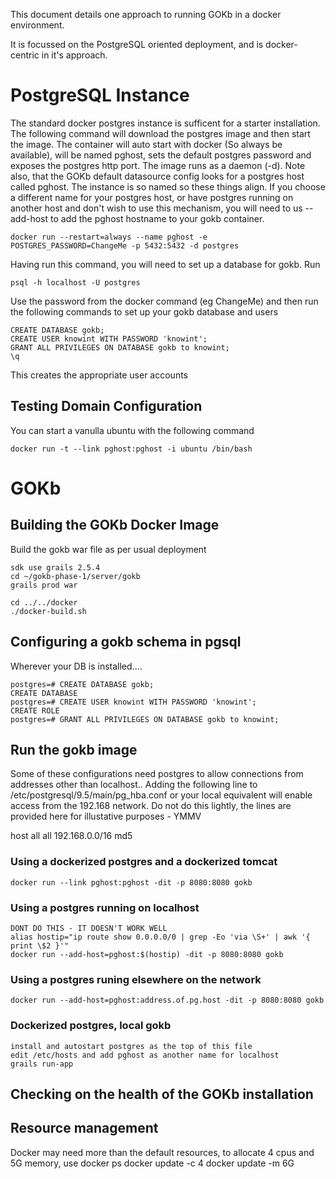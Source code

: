 
This document details one approach to running GOKb in a docker environment.

It is focussed on the PostgreSQL oriented deployment, and is docker-centric in it's approach.


# PostgreSQL Instance

The standard docker postgres instance is sufficent for a starter installation. The following command will download the postgres image and then start the image. The container will auto start with docker (So always be available), will be named pghost, sets the default postgres password and exposes the postgres http port. The image runs as a daemon (-d). Note also, that the GOKb default datasource config looks for a postgres host called pghost. The instance is so named so these things align. If you choose a different name for your postgres host, or have postgres running on another host and don't wish to use this mechanism, you will need to us --add-host to add the pghost hostname to your gokb container.

    docker run --restart=always --name pghost -e POSTGRES_PASSWORD=ChangeMe -p 5432:5432 -d postgres

Having run this command, you will need to set up a database for gokb. Run

    psql -h localhost -U postgres

Use the password from the docker command (eg ChangeMe) and then run the following commands to set up your gokb database and users

    CREATE DATABASE gokb;
    CREATE USER knowint WITH PASSWORD 'knowint';
    GRANT ALL PRIVILEGES ON DATABASE gokb to knowint;
    \q

This creates the appropriate user accounts

## Testing Domain Configuration

You can start a vanulla ubuntu with the following command

    docker run -t --link pghost:pghost -i ubuntu /bin/bash


# GOKb

## Building the GOKb Docker Image

Build the gokb war file as per usual deployment 
    
    sdk use grails 2.5.4
    cd ~/gokb-phase-1/server/gokb
    grails prod war

    cd ../../docker
    ./docker-build.sh

## Configuring a gokb schema in pgsql

Wherever your DB is installed....

    postgres=# CREATE DATABASE gokb;
    CREATE DATABASE
    postgres=# CREATE USER knowint WITH PASSWORD 'knowint';
    CREATE ROLE
    postgres=# GRANT ALL PRIVILEGES ON DATABASE gokb to knowint;



## Run the gokb image

Some of these configurations need postgres to allow connections from addresses other than localhost.. Adding the following line to
/etc/postgresql/9.5/main/pg_hba.conf or your local equivalent will enable access from the 192.168 network. Do not do this lightly, the lines
are provided here for illustative purposes - YMMV

host    all             all             192.168.0.0/16          md5


### Using a dockerized postgres and a dockerized tomcat

    docker run --link pghost:pghost -dit -p 8080:8080 gokb

### Using a postgres running on localhost

    DONT DO THIS - IT DOESN'T WORK WELL
    alias hostip="ip route show 0.0.0.0/0 | grep -Eo 'via \S+' | awk '{ print \$2 }'"
    docker run --add-host=pghost:$(hostip) -dit -p 8080:8080 gokb


### Using a postgres runing elsewhere on the network

    docker run --add-host=pghost:address.of.pg.host -dit -p 8080:8080 gokb

### Dockerized postgres, local gokb

    install and autostart postgres as the top of this file
    edit /etc/hosts and add pghost as another name for localhost
    grails run-app


## Checking on the health of the GOKb installation



## Resource management

Docker may need more than the default resources, to allocate 4 cpus and 5G memory, use 
  docker ps 
  docker update -c 4 <DockerContainerId>
  docker update -m 6G <DockerContainerId>

